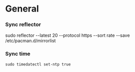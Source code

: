 # General

### Sync reflector
sudo reflector --latest 20 --protocol https --sort rate --save /etc/pacman.d/mirrorlist

### Sync time
```
sudo timedatectl set-ntp true
```

